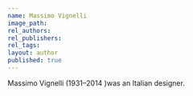 ```yaml
---
name: Massimo Vignelli
image_path:
rel_authors:
rel_publishers:
rel_tags:
layout: author
published: true
---
```


Massimo Vignelli (1931–2014 )was an Italian designer.
